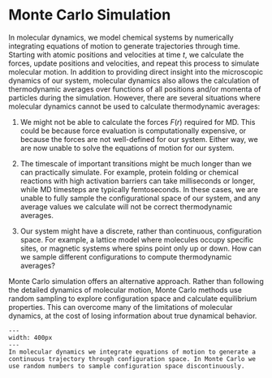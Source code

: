 # Monte Carlo Simulation

In molecular dynamics, we model chemical systems by numerically integrating equations of motion to generate trajectories through time. Starting with atomic positions and velocities at time $t$, we calculate the forces, update positions and velocities, and repeat this process to simulate molecular motion. In addition to providing direct insight into the microscopic dynamics of our system, molecular dynamics also allows the calculation of thermodynamic averages over functions of all positions and/or momenta of particles during the simulation. However, there are several situations where molecular dynamics cannot be used to calculate thermodynamic averages:

1. We might not be able to calculate the forces $F(r)$ required for MD. This could be because force evaluation is computationally expensive, or because the forces are not well-defined for our system. Either way, we are now unable to solve the equations of motion for our system.

2. The timescale of important transitions might be much longer than we can practically simulate. For example, protein folding or chemical reactions with high activation barriers can take milliseconds or longer, while MD timesteps are typically femtoseconds. In these cases, we are unable to fully sample the configurational space of our system, and any average values we calculate will not be correct thermodynamic averages.

3. Our system might have a discrete, rather than continuous, configuration space. For example, a lattice model where molecules occupy specific sites, or magnetic systems where spins point only up or down. How can we sample different configurations to compute thermodynamic averages? 

Monte Carlo simulation offers an alternative approach. Rather than following the detailed dynamics of molecular motion, Monte Carlo methods use random sampling to explore configuration space and calculate equilibrium properties. This can overcome many of the limitations of molecular dynamics, at the cost of losing information about true dynamical behavior.

```{figure} ./figures/MD_vs_MC.png
---
width: 400px
---
In molecular dynamics we integrate equations of motion to generate a continuous trajectory through configuration space. In Monte Carlo we use random numbers to sample configuration space discontinuously.
```
